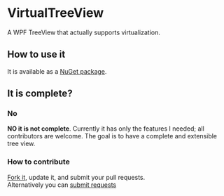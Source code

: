 # VirtualTreeView
A WPF TreeView that actually supports virtualization.

## How to use it

It is available as a [NuGet package](https://www.nuget.org/packages/VirtualTreeView/).  

## It is complete?

### No

**NO it is not complete**. Currently it has only the features I needed; all contributors are welcome. The goal is to have a complete and extensible tree view.  

### How to contribute

[Fork it](https://github.com/picrap/VirtualTreeView#fork-destination-box), update it, and submit your pull requests.  
Alternatively you can [submit requests](https://github.com/picrap/VirtualTreeView/issues)  

